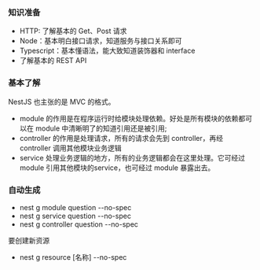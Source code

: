 ### 知识准备

- HTTP: 了解基本的 Get、Post 请求
- Node：基本明白接口请求，知道服务与接口关系即可
- Typescript：基本懂语法，能大致知道装饰器和 interface
- 了解基本的 REST API

### 基本了解

NestJS 也主张的是 MVC 的格式。

- module 的作用是在程序运行时给模块处理依赖。好处是所有模块的依赖都可以在 module 中清晰明了的知道引用还是被引用;
- controller 的作用是处理请求，所有的请求会先到 controller，再经 controller 调用其他模块业务逻辑
- service 处理业务逻辑的地方，所有的业务逻辑都会在这里处理。它可经过 module 引用其他模块的service，也可经过 module 暴露出去。


### 自动生成

- nest g module question --no-spec
- nest g service question --no-spec
- nest g controller question --no-spec

要创建新资源
- nest g resource [名称] --no-spec
